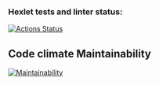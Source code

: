 ### Hexlet tests and linter status:
[![Actions Status](https://github.com/pdasya/frontend-project-44/workflows/hexlet-check/badge.svg)](https://github.com/pdasya/frontend-project-44/actions)

## Code climate Maintainability

[![Maintainability](https://api.codeclimate.com/v1/badges/fd118cd1bdb54feadca4/maintainability)](https://codeclimate.com/github/pdasya/frontend-project-44/maintainability)
